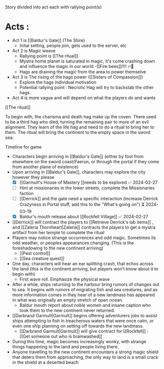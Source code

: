  

Story divided into act each with rallying point(s)
# Acts :
- Act 1 is [[Baldur's Gate]]  (The Shire)
	- Inital setting, people join, gets used to the server, etc
- Act 2 is Magic weave
	- Rallying point is [[The ritual]] 
	- Mystra home planet is saturated in magic, it's come crashing down and influence the magic in our world
	-[[Fire bees]]!!!! 🔥🐝
	- Hags are draining the magic from the area to power themselve 
- Act 3 is The rising of the hags power ([[Sisters of Compassion]])
	- Explore the hags individual motivation 
	- Potential rallying point :  Necrotic Hag will try to backstab the other hags. 
- Act 4 is more vague and will depend on what the players do and wants  

[[The ritual]]

To begin with, the charisma and death hag make up the coven. There used to be a third hag who died, turning the remaining pair to more of an evil alignment. They learn of the life hag and need to do a ritual to bring her to them. The ritual will bring the continent to the empty space in the sword sea.

  
  

Timeline for game

- Characters begin arriving in [[Baldur's Gate]] (either by foot from elsewhere on the sword coast/Faerun, or through the portal if they come from another plane of existence)
- Upon arriving in [[Baldur's Gate]], characters may explore the city however they please 
	- [x] [[Garmult's House of Mastery ]]needs to be explored ✅ 2024-02-27
	- [ ] Hint at missionaries in the lower streets, complete the Missionaries faction
	- [ ] [[Derrick]] and the gate need a specific interaction (increase Derrick Crazyness in Portal stuff, add this to the "What's going on") ⏳ 2024-03-19
	- [x] Baldur's mouth release about [[Rockfell Village]] ✅ 2024-02-27
- [[Derrick]] will contract the players to [[Retrieve Derrick's lab items]] , and [[Zaleria Thornheart|Zaleria]] contracts the players to get a mystra artifact from her temple to complete the ritual 
- Players may notice strange occurrences and odd magic. Sometimes its odd weather, or peoples appearances changing. (This is the foreshadowing to the new continent arriving)
	- [[Pest control]]
	- [[Sea creature quest]]
- One day, characters will hear an ear splitting crash, that echos across the land (this is the continent arriving, but players won’t know about it to begin with)
	- First wave roll. Emphasize the physical wave
- After a while, ships returning to the harbour bring rumors of changes out to sea. It begins with rumors of migrating fish and sea creatures, and as more information comes in they hear of a new landmass has appeared in what was originally an empty stretch of open ocean.
	- Baldur mouth report about noble women and insane caption who took them to the new continent never returned.
- [[Darbrand Garmult|Garmult]]  begins offering adventurers jobs to assist ships attempting to fish in treacherous waters that were once calm, or even one ship planning on setting off towards the new landmass.
	- [[Darbrand Garmult|Garmult]] will give contract for [[Rockfell]]  : [[Get someone out who is brainwashed]]
- During this time, magic becomes increasingly wonky, with strange things happening to the land and people living there.
- Anyone travelling to the new continent encounters a strong magic shield that deters them from approaching, the only way to land is a small crack in the shield at a deserted beach
    
